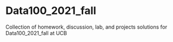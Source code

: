 # Data100_2021_fall
Collection of homework, discussion, lab, and projects solutions for Data100_2021_fall at UCB
